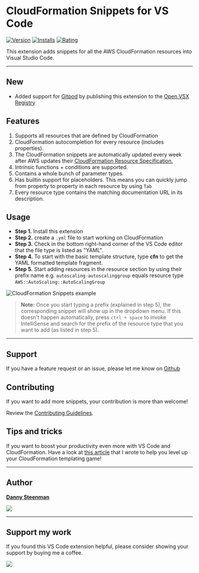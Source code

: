 # CloudFormation Snippets for VS Code

[![Version](https://vsmarketplacebadge.apphb.com/version/dannysteenman.cloudformation-yaml-snippets.svg 'Current Release')](https://marketplace.visualstudio.com/items?itemName=dannysteenman.cloudformation-yaml-snippets)
[![Installs](https://vsmarketplacebadge.apphb.com/installs-short/dannysteenman.cloudformation-yaml-snippets.svg 'Currently Installed')](https://marketplace.visualstudio.com/items?itemName=dannysteenman.cloudformation-yaml-snippets)
[![Rating](https://vsmarketplacebadge.apphb.com/rating-star/dannysteenman.cloudformation-yaml-snippets.svg)](https://marketplace.visualstudio.com/items?itemName=dannysteenman.cloudformation-yaml-snippets)

This extension adds snippets for all the AWS CloudFormation resources into Visual Studio Code.

---

## New

- Added support for [Gitpod](https://github.com/dannysteenman/vscode-cloudformation-snippets/issues/14) by publishing this extension to the [Open VSX Registry](https://open-vsx.org/extension/dsteenman/cloudformation-yaml-snippets)


## Features

1. Supports all resources that are defined by CloudFormation
2. CloudFormation autocompletion for every resource (includes properties).
3. The CloudFormation snippets are automatically updated every week after AWS updates their [CloudFormation Resource Specification.](https://docs.aws.amazon.com/AWSCloudFormation/latest/UserGuide/cfn-resource-specification.html)
4. Intrinsic functions + conditions are supported.
5. Contains a whole bunch of parameter types.
6. Has builtin support for placeholders. This means you can quickly jump from property to property in each resource by using `Tab`
7. Every resource type contains the matching documentation URL in its description.

## Usage

* **Step 1.** Install this extension
* **Step 2.** create a `.yml` file to start working on CloudFormation
* **Step 3.** Check in the bottom right-hand corner of the VS Code editor that the file type is listed as "YAML".
* **Step 4.** To start with the basic template structure, type **cfn** to get the YAML formatted template fragment.
* **Step 5.** Start adding resources in the resource section by using their prefix name e.g. ```autoscaling-autoscalinggroup``` equals resource type ```AWS::AutoScaling::AutoScalingGroup```

![CloudFormation Snippets example](https://raw.githubusercontent.com/dannysteenman/vscode-cloudformation-snippets/main/images/cfn-snippets-extension-example.gif)

> **Note:** Once you start typing a prefix (explained in step 5), the corresponding snippet will show up in the dropdown menu. If this doesn't happen automatically, press `ctrl + space` to invoke IntelliSense and search for the prefix of the resource type that you want to add (as listed in step 5).

---
## Support

If you have a feature request or an issue, please let me know on [Github](https://github.com/dannysteenman/vscode-cloudformation-snippets/issues)

## Contributing

If you want to add more snippets, your contribution is more than welcome!

Review the [Contributing Guidelines](https://github.com/dannysteenman/vscode-cloudformation-snippets/blob/main/.github/CONTRIBUTING.md).

## Tips and tricks

 If you want to boost your productivity even more with VS Code and CloudFormation. Have a look at [this article](https://towardsthecloud.com/level-up-cloudformation-with-vs-code) that I wrote to help you level up your CloudFormation templating game!

---

## Author

**[Danny Steenman](https://towardsthecloud.com)**

<p align="left">
  <a href="https://twitter.com/dannysteenman"><img src="https://img.shields.io/twitter/follow/dannysteenman?label=%40dannysteenman&style=social"></a>
</p>

---

## Support my work

If you found this VS Code extension helpful, please consider showing your support by buying me a coffee.

<a href="https://www.buymeacoffee.com/dannysteenman" target="_blank"><img src="https://img.buymeacoffee.com/button-api/?text=Buy me a coffee&emoji=&slug=dannysteenman&button_colour=FFDD00&font_colour=000000&font_family=Cookie&outline_colour=000000&coffee_colour=ffffff"></a>
